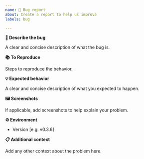 ```yaml
---
name: 🐛 Bug report
about: Create a report to help us improve
labels: bug

---
```


**🐞 Describe the bug**

A clear and concise description of what the bug is.

**📚 To Reproduce**

Steps to reproduce the behavior.

**💡 Expected behavior**

A clear and concise description of what you expected to happen.

**🖼️ Screenshots**

If applicable, add screenshots to help explain your problem.

**⚙️ Environment**
 - Version [e.g. v0.3.6]

**📋 Additional context**

Add any other context about the problem here.
